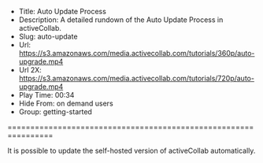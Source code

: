 * Title: Auto Update Process
* Description: A detailed rundown of the Auto Update Process in activeCollab.
* Slug: auto-update
* Url: https://s3.amazonaws.com/media.activecollab.com/tutorials/360p/auto-upgrade.mp4
* Url 2X: https://s3.amazonaws.com/media.activecollab.com/tutorials/720p/auto-upgrade.mp4
* Play Time: 00:34
* Hide From: on demand users
* Group: getting-started

================================================================

It is possible to update the self-hosted version of activeCollab automatically.